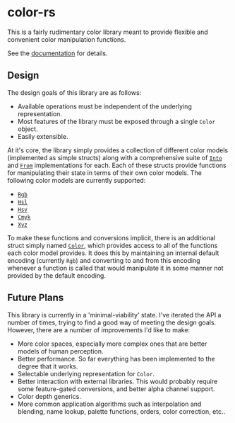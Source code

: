 
color-rs
========

This is a fairly rudimentary color library meant to provide flexible and convenient color manipulation functions.

See the [documentation]() for details.


Design
------

The design goals of this library are as follows:

+ Available operations must be independent of the underlying representation.
+ Most features of the library must be exposed through a single `Color` object.
+ Easily extensible.

At it's core, the library simply provides a collection of different color models (implemented as simple structs) along with a comprehensive suite of [`Into`](https://doc.rust-lang.org/std/convert/trait.Into.html) and [`From`](https://doc.rust-lang.org/std/convert/trait.From.html) implementations for each. Each of these structs provide functions for manipulating their state in terms of their own color models. The following color models are currently supported:

+ [`Rgb`](src/rgb.rs)
+ [`Hsl`](src/hsl.rs)
+ [`Hsv`](src/hsv.rs)
+ [`Cmyk`](src/cmyk.rs)
+ [`Xyz`](src/xyz.rs)

To make these functions and conversions implicit, there is an additional struct simply named [`Color`](), which provides access to all of the functions each color model provides. It does this by maintaining an internal default encoding (currently `Rgb`) and converting to and from this encoding whenever a function is called that would manipulate it in some manner not provided by the default encoding.

Future Plans
------------

This library is currently in a 'minimal-viability' state. I've iterated the API a number of times, trying to find a good way of meeting the design goals. However, there are a number of improvements I'd like to make:

+ More color spaces, especially more complex ones that are better models of human perception.
+ Better performance. So far everything has been implemented to the degree that it works.
+ Selectable underlying representation for `Color`.
+ Better interaction with external libraries. This would probably require some feature-gated conversions, and better alpha channel support.
+ Color depth generics.
+ More common application algorithms such as interpolation and blending, name lookup, palette functions, orders, color correction, etc..